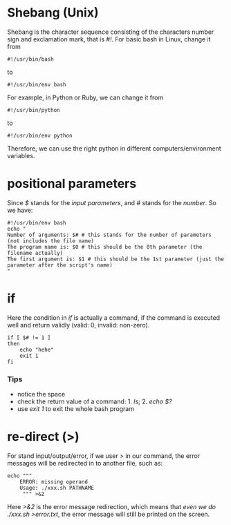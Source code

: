 # Shebang (Unix)
Shebang is the character sequence consisting of the characters number sign and exclamation mark, that is *#!*. For basic bash in Linux, change it from

    #!/usr/bin/bash

to

    #!/usr/bin/env bash

For example, in Python or Ruby, we can change it from 

    #!/usr/bin/python

to 

    #!/usr/bin/env python

Therefore, we can use the right python in different computers/environment variables.

# positional parameters
Since *$* stands for the *input parameters*, and *#* stands for the *number*. So we have:

    #!/usr/bin/env bash
    echo "
    Number of arguments: $# # this stands for the number of parameters (not includes the file name)
    The program name is: $0 # this should be the 0th parameter (the filename actually)
    The first argument is: $1 # this should be the 1st parameter (just the parameter after the script's name)
    "
# if
Here the condition in *if* is actually a command, if the command is executed well and return validly (valid: 0, invalid: non-zero).

    if [ $# != 1 ]
    then
        echo "hehe"
        exit 1
    fi

### Tips

* notice the space 
* check the return value of a command: 1. _ls_; 2. _echo $?_
* use *exit 1* to exit the whole bash program

# re-direct (>)
For stand input/output/error, if we user *>* in our command, the error messages will be redirected in to another file, such as:

    echo """
        ERROR: missing operand
        Usage: ./xxx.sh PATHNAME
         """ >&2

Here *>&2* is the error message redirection, which means that *even we do ./xxx.sh >error.txt*, the error message will still be printed on the screen.
